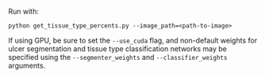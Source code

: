 Run with:

```
python get_tissue_type_percents.py --image_path=<path-to-image>
```

If using GPU, be sure to set the `--use_cuda` flag, and non-default weights for ulcer segmentation and tissue type classification networks may be specified using the `--segmenter_weights` and `--classifier_weights` arguments.
